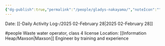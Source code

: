 ```yaml
---
{"dg-publish":true,"permalink":"/people/gladys-nakayama/","noteIcon":"","created":"2025-02-28T09:09:13.462-06:00"}
---
```


Date: [[-Daily Activity Log-/2025 02-February 28\|2025 02-February 28]]

#people 
Waste water operator, class 4 license
Location: [[Information Heap/Maxson\|Maxson]]
Engineer by training and experience